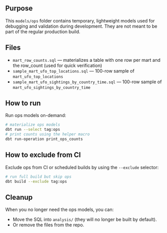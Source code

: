 Purpose
-------

This `models/ops` folder contains temporary, lightweight models used for debugging and validation during development. They are not meant to be part of the regular production build.

Files
-----
- `mart_row_counts.sql` — materializes a table with one row per mart and the row_count (used for quick verification)
- `sample_mart_ufo_top_locations.sql` — 100-row sample of `mart_ufo_top_locations`
- `sample_mart_ufo_sightings_by_country_time.sql` — 100-row sample of `mart_ufo_sightings_by_country_time`

How to run
----------
Run ops models on-demand:

```bash
# materialize ops models
dbt run --select tag:ops
# print counts using the helper macro
dbt run-operation print_ops_counts
```

How to exclude from CI
----------------------
Exclude ops from CI or scheduled builds by using the `--exclude` selector:

```bash
# run full build but skip ops
dbt build --exclude tag:ops
```

Cleanup
-------
When you no longer need the ops models, you can:

- Move the SQL into `analysis/` (they will no longer be built by default).
- Or remove the files from the repo.
